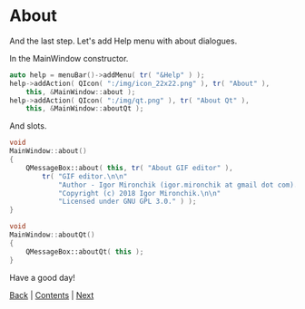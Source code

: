 # About

And the last step. Let's add Help menu with about dialogues.

In the MainWindow constructor.

```cpp
auto help = menuBar()->addMenu( tr( "&Help" ) );
help->addAction( QIcon( ":/img/icon_22x22.png" ), tr( "About" ),
	this, &MainWindow::about );
help->addAction( QIcon( ":/img/qt.png" ), tr( "About Qt" ),
	this, &MainWindow::aboutQt );
```

And slots.

```cpp
void
MainWindow::about()
{
	QMessageBox::about( this, tr( "About GIF editor" ),
		tr( "GIF editor.\n\n"
			"Author - Igor Mironchik (igor.mironchik at gmail dot com).\n\n"
			"Copyright (c) 2018 Igor Mironchik.\n\n"
			"Licensed under GNU GPL 3.0." ) );
}

void
MainWindow::aboutQt()
{
	QMessageBox::aboutQt( this );
}
```

Have a good day!

[Back](crop.md) | [Contents](../README.md) | [Next](../chapter02/intro.md)